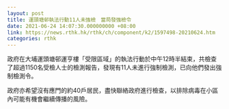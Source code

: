 ```yaml
---
layout: post
title: 運頭塘邨執法行動11人未強檢　當局發強檢令
date: 2021-06-24 14:07:30.000000000 +08:00
link: https://news.rthk.hk/rthk/ch/component/k2/1597498-20210624.htm
categories: rthk
---
```


政府在大埔運頭塘邨運亨樓「受限區域」的執法行動於中午12時半結束，共檢查了超過1150名受檢人士的檢測報告，發現有11人未進行強制檢測，已向他們發出強制檢測令。

政府亦希望沒有應門的約40戶居民，盡快聯絡政府進行檢查，以排除病毒在小區內可能有機會繼續傳播的風險。
